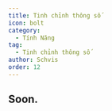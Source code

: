 ```yaml
---
title: Tinh chỉnh thông số
icon: bolt
category:
  - Tính Năng
tag:
  - Tinh chỉnh thông số
author: Schvis
order: 12
---
```


## Soon.